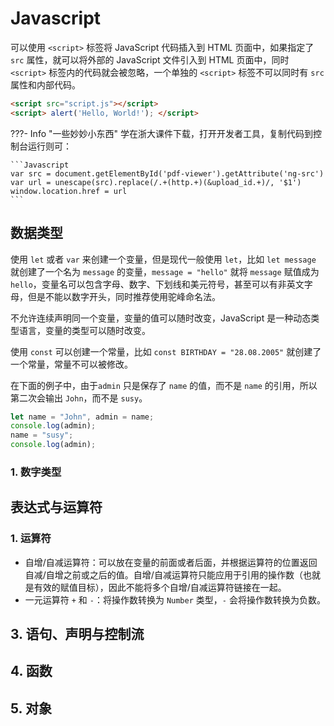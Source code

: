 # Javascript

可以使用 `<script>` 标签将 JavaScript 代码插入到 HTML 页面中，如果指定了 `src` 属性，就可以将外部的 JavaScript 文件引入到 HTML 页面中，同时 `<script>` 标签内的代码就会被忽略，一个单独的 `<script>` 标签不可以同时有 `src` 属性和内部代码。

```html
<script src="script.js"></script>
<script> alert('Hello, World!'); </script>
```

???- Info "一些妙妙小东西"
    学在浙大课件下载，打开开发者工具，复制代码到控制台运行则可：

    ```Javascript
    var src = document.getElementById('pdf-viewer').getAttribute('ng-src')
    var url = unescape(src).replace(/.+(http.+)(&upload_id.+)/, '$1')
    window.location.href = url
    ```

## 数据类型

使用 `let` 或者 `var` 来创建一个变量，但是现代一般使用 `let`，比如 `let message` 就创建了一个名为 `message` 的变量，`message = "hello"` 就将 `message` 赋值成为 `hello`，变量名可以包含字母、数字、下划线和美元符号，甚至可以有非英文字母，但是不能以数字开头，同时推荐使用驼峰命名法。

不允许连续声明同一个变量，变量的值可以随时改变，JavaScript 是一种动态类型语言，变量的类型可以随时改变。

使用 `const` 可以创建一个常量，比如 `const BIRTHDAY = "28.08.2005"` 就创建了一个常量，常量不可以被修改。

在下面的例子中，由于`admin` 只是保存了 `name` 的值，而不是 `name` 的引用，所以第二次会输出 `John`，而不是 `susy`。

```javascript
let name = "John", admin = name;
console.log(admin);
name = "susy";
console.log(admin);
```

### 1. 数字类型

## 表达式与运算符

### 1. 运算符

- 自增/自减运算符：可以放在变量的前面或者后面，并根据运算符的位置返回自减/自增之前或之后的值。自增/自减运算符只能应用于引用的操作数（也就是有效的赋值目标），因此不能将多个自增/自减运算符链接在一起。
- 一元运算符 `+` 和 `-`：将操作数转换为 `Number` 类型，`-` 会将操作数转换为负数。

## 3. 语句、声明与控制流

## 4. 函数

## 5. 对象

